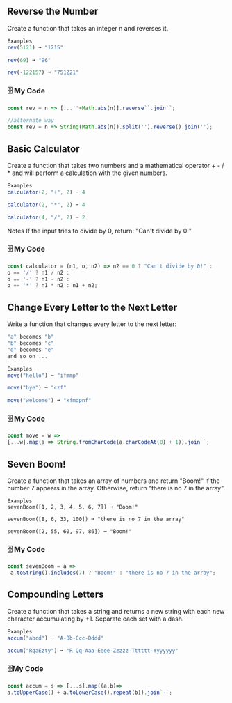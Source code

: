## Reverse the Number
Create a function that takes an integer n and reverses it.
```js
Examples
rev(5121) ➞ "1215"

rev(69) ➞ "96"

rev(-122157) ➞ "751221"
```
### :file_cabinet:	My Code
```js
const rev = n => [...''+Math.abs(n)].reverse``.join``;

//alternate way
const rev = n => String(Math.abs(n)).split('').reverse().join('');
```

## Basic Calculator
Create a function that takes two numbers and a mathematical operator + - / * and will perform a calculation with the given numbers.
```js
Examples
calculator(2, "+", 2) ➞ 4

calculator(2, "*", 2) ➞ 4

calculator(4, "/", 2) ➞ 2
```
Notes
If the input tries to divide by 0, return: "Can't divide by 0!"
### :file_cabinet: My Code
```js
const calculator = (n1, o, n2) => n2 == 0 ? "Can't divide by 0!" :
o == '/' ? n1 / n2 :
o == '-' ? n1 - n2 :
o == '*' ? n1 * n2 : n1 + n2;
```

## Change Every Letter to the Next Letter
Write a function that changes every letter to the next letter:
```js
"a" becomes "b"
"b" becomes "c"
"d" becomes "e"
and so on ...
```
```js
Examples
move("hello") ➞ "ifmmp"

move("bye") ➞ "czf"

move("welcome") ➞ "xfmdpnf"
```
### :file_cabinet: My Code
```js
const move = w =>  
[...w].map(a => String.fromCharCode(a.charCodeAt(0) + 1)).join``;
```

## Seven Boom!
Create a function that takes an array of numbers and return "Boom!" if the number 7 appears in the array. Otherwise, return "there is no 7 in the array".
```
Examples
sevenBoom([1, 2, 3, 4, 5, 6, 7]) ➞ "Boom!"

sevenBoom([8, 6, 33, 100]) ➞ "there is no 7 in the array"

sevenBoom([2, 55, 60, 97, 86]) ➞ "Boom!"
```
### :file_cabinet: My Code
```js
const sevenBoom = a =>
 a.toString().includes(7) ? "Boom!" : "there is no 7 in the array";
```
## Compounding Letters
Create a function that takes a string and returns a new string with each new character accumulating by +1. Separate each set with a dash.
```js
Examples
accum("abcd") ➞ "A-Bb-Ccc-Dddd"

accum("RqaEzty") ➞ "R-Qq-Aaa-Eeee-Zzzzz-Tttttt-Yyyyyyy"
```
### :file_cabinet:My Code
```js
const accum = s => [...s].map((a,b)=>
a.toUpperCase() + a.toLowerCase().repeat(b)).join`-`;
```


